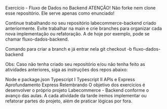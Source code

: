 Exercício - Fluxo de Dados no Backend
ATENÇÃO! Não forke nem clone esse repositório. Ele serve apenas como enunciado!


Continue trabalhando no seu repositório labecommerce-backend criado anteriormente. Evite trabalhar na main e crie branches para organizar cada nova implementação ou refatoração. A de hoje por exemplo, pode se chamar fluxo-dados-backend.

Comando para criar a branch e já entrar nela
git checkout -b fluxo-dados-backend

Obs: Caso não tenha criado seu repositório e/ou não tenha feito as atividades anteriores, siga as instruções dos repos abaixo:

Node e package.json
Typescript I
Typescript II
APIs e Express
Aprofundamento Express
Relembrando
O objetivo dos exercícios é desenvolver o próprio projeto Labecommerce - Backend conforme o avanço das aulas. A cada atividade da tarde iremos implementar ou refatorar partes do projeto, além de praticar lógicas por fora.